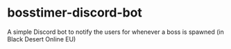 # bosstimer-discord-bot
A simple Discord bot to notify the users for whenever a boss is spawned (in Black Desert Online EU) 
